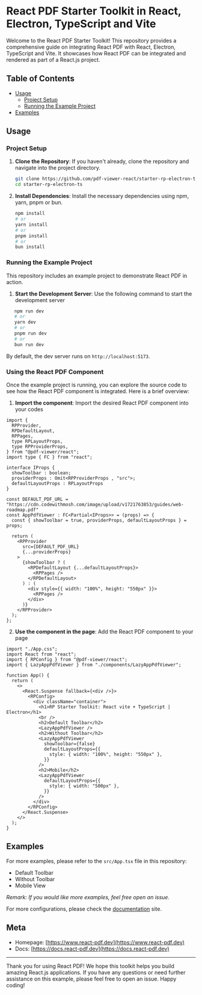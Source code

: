 # React PDF Starter Toolkit in React, Electron, TypeScript and Vite

Welcome to the React PDF Starter Toolkit! This repository provides a comprehensive guide on integrating React PDF with React, Electron, TypeScript and Vite. It showcases how React PDF can be integrated and rendered as part of a React.js project.

## Table of Contents

- [Usage](#usage)
  - [Project Setup](#project-setup)
  - [Running the Example Project](#running-the-example-project)
- [Examples](#examples)

## Usage

### Project Setup

1. **Clone the Repository**: If you haven't already, clone the repository and navigate into the project directory.

   ```bash
   git clone https://github.com/pdf-viewer-react/starter-rp-electron-ts.git
   cd starter-rp-electron-ts
   ```

2. **Install Dependencies**: Install the necessary dependencies using npm, yarn, pnpm or bun.

   ```bash
   npm install
   # or
   yarn install
   # or
   pnpm install
   # or
   bun install
   ```

### Running the Example Project

This repository includes an example project to demonstrate React PDF in action.

1. **Start the Development Server**: Use the following command to start the development server

```bash
   npm run dev
   # or
   yarn dev
   # or
   pnpm run dev
   # or
   bun run dev
   ```
   
By default, the dev server runs on `http://localhost:5173`.

### Using the React PDF Component

Once the example project is running, you can explore the source code to see how the React PDF component is integrated. Here is a brief overview:

1.  **Import the component**: Import the desired React PDF component into your codes

```tsx
import {
  RPProvider,
  RPDefaultLayout,
  RPPages,
  type RPLayoutProps,
  type RPProviderProps,
} from "@pdf-viewer/react";
import type { FC } from "react";

interface IProps {
  showToolbar : boolean;
  providerProps : Omit<RPProviderProps , "src">;
  defaultLayoutProps : RPLayoutProps
}

const DEFAULT_PDF_URL = "https://cdn.codewithmosh.com/image/upload/v1721763853/guides/web-roadmap.pdf"
const AppPdfViewer : FC<Partial<IProps>> = (props) => {
  const { showToolbar = true, providerProps, defaultLayoutProps } = props;

  return (
    <RPProvider
      src={DEFAULT_PDF_URL}
      {...providerProps}
    >
      {showToolbar ? (
        <RPDefaultLayout {...defaultLayoutProps}>
          <RPPages />
        </RPDefaultLayout>
      ) : (
        <div style={{ width: "100%", height: "550px" }}>
          <RPPages />
        </div>
      )}
    </RPProvider>
  );
};
```

2. **Use the component in the page**: Add the React PDF component to your page

```tsx
import "./App.css";
import React from "react";
import { RPConfig } from "@pdf-viewer/react";
import { LazyAppPdfViewer } from "./components/LazyAppPdfViewer";

function App() {
  return (
    <>
      <React.Suspense fallback={<div />}>
        <RPConfig>
          <div className="container">
            <h1>RP Starter Toolkit: React vite + TypeScript | Electron</h1>
            <br />
            <h2>Default Toolbar</h2>
            <LazyAppPdfViewer />
            <h2>Without Toolbar</h2>
            <LazyAppPdfViewer
              showToolbar={false}
              defaultLayoutProps={{
                style: { width: "100%", height: "550px" },
              }}
            />
            <h2>Mobile</h2>
            <LazyAppPdfViewer
              defaultLayoutProps={{
                style: { width: "500px" },
              }}
            />
          </div>
        </RPConfig>
      </React.Suspense>
    </>
  );
}
```

## Examples

For more examples, please refer to the `src/App.tsx` file in this repository:

- Default Toolbar
- Without Toolbar
- Mobile View

_Remark: If you would like more examples, feel free open an issue._

For more configurations, please check the [documentation](https://docs.react-pdf.dev) site.

## Meta

- Homepage: [https://www.react-pdf.dev](https://www.react-pdf.dev)
- Docs: [https://docs.react-pdf.dev](https://docs.react-pdf.dev)

---

Thank you for using React PDF! We hope this toolkit helps you build amazing React.js applications. If you have any questions or need further assistance on this example, please feel free to open an issue. Happy coding!
